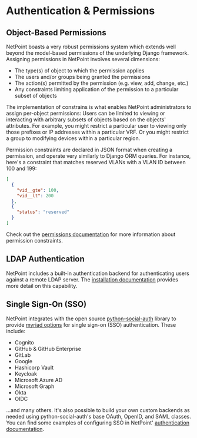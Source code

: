 # Authentication & Permissions

## Object-Based Permissions

NetPoint boasts a very robust permissions system which extends well beyond the model-based permissions of the underlying Django framework. Assigning permissions in NetPoint involves several dimensions:

* The type(s) of object to which the permission applies
* The users and/or groups being granted the permissions
* The action(s) permitted by the permission (e.g. view, add, change, etc.)
* Any constraints limiting application of the permission to a particular subset of objects

The implementation of constrains is what enables NetPoint administrators to assign per-object permissions: Users can be limited to viewing or interacting with arbitrary subsets of objects based on the objects' attributes. For example, you might restrict a particular user to viewing only those prefixes or IP addresses within a particular VRF. Or you might restrict a group to modifying devices within a particular region.

Permission constraints are declared in JSON format when creating a permission, and operate very similarly to Django ORM queries. For instance, here's a constraint that matches reserved VLANs with a VLAN ID between 100 and 199:

```json
[
  {
    "vid__gte": 100,
    "vid__lt": 200
  },
  {
    "status": "reserved"
  }
]
```

Check out the [permissions documentation](../administration/permissions.md) for more information about permission constraints.

## LDAP Authentication

NetPoint includes a built-in authentication backend for authenticating users against a remote LDAP server. The [installation documentation](../installation/6-ldap.md) provides more detail on this capability.

## Single Sign-On (SSO)

NetPoint integrates with the open source [python-social-auth](https://github.com/python-social-auth) library to provide [myriad options](https://python-social-auth.readthedocs.io/en/latest/backends/index.html#supported-backends) for single sign-on (SSO) authentication. These include:

* Cognito
* GitHub & GitHub Enterprise
* GitLab
* Google
* Hashicorp Vault
* Keycloak
* Microsoft Azure AD
* Microsoft Graph
* Okta
* OIDC

...and many others. It's also possible to build your own custom backends as needed using python-social-auth's base OAuth, OpenID, and SAML classes. You can find some examples of configuring SSO in NetPoint' [authentication documentation](../administration/authentication/overview.md).
